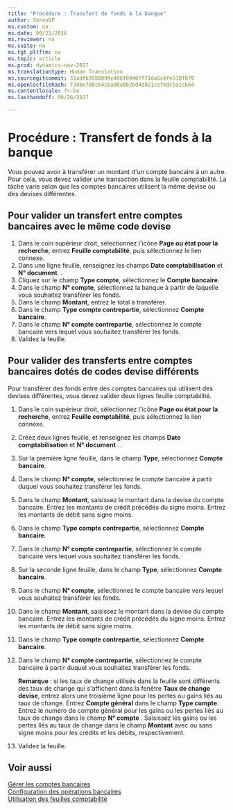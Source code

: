 ```yaml
---
title: "Procédure : Transfert de fonds à la banque"
author: SorenGP
ms.custom: na
ms.date: 09/21/2016
ms.reviewer: na
ms.suite: na
ms.tgt_pltfrm: na
ms.topic: article
ms.prod: dynamics-nav-2017
ms.translationtype: Human Translation
ms.sourcegitcommit: 51adfb3588099c496f0946ff71da5c6fe518f070
ms.openlocfilehash: f34bef80c64cbad0a0b20d4d021cefbdc5a1cb64
ms.contentlocale: fr-be
ms.lasthandoff: 06/26/2017

---
```


# <a name="how-to-transfer-bank-funds"></a>Procédure : Transfert de fonds à la banque
Vous pouvez avoir à transférer un montant d'un compte bancaire à un autre. Pour cela, vous devez valider une transaction dans la feuille comptabilité. La tâche varie selon que les comptes bancaires utilisent la même devise ou des devises différentes.

## <a name="to-post-a-transfer-between-bank-accounts-with-the-same-currency-code"></a>Pour valider un transfert entre comptes bancaires avec le même code devise
1. Dans le coin supérieur droit, sélectionnez l'icône **Page ou état pour la recherche**, entrez **Feuille comptabilité**, puis sélectionnez le lien connexe.
2. Dans une ligne feuille, renseignez les champs **Date comptabilisation** et **N° document**. .
3. Cliquez sur le champ **Type compte**, sélectionnez le **Compte bancaire**.
4. Dans le champ **N° compte**, sélectionnez la banque à partir de laquelle vous souhaitez transférer les fonds.
5. Dans le champ **Montant**, entrez le total à transférer.
6. Dans le champ **Type compte contrepartie**, sélectionnez **Compte bancaire**.
7. Dans le champ **N° compte contrepartie**, sélectionnez le compte bancaire vers lequel vous souhaitez transférer les fonds.
8. Validez la feuille.

## <a name="to-post-a-transfer-between-bank-accounts-with-different-currency-codes"></a>Pour valider des transferts entre comptes bancaires dotés de codes devise différents
Pour transférer des fonds entre des comptes bancaires qui utilisent des devises différentes, vous devez valider deux lignes feuille comptabilité.

1. Dans le coin supérieur droit, sélectionnez l'icône **Page ou état pour la recherche**, entrez **Feuille comptabilité**, puis sélectionnez le lien connexe.
2. Créez deux lignes feuille, et renseignez les champs **Date comptabilisation** et **N° document** . .
3. Sur la première ligne feuille, dans le champ **Type**, sélectionnez **Compte bancaire**.
4. Dans le champ **N° compte**, sélectionnez le compte bancaire à partir duquel vous souhaitez transférer les fonds.
5. Dans le champ **Montant**, saisissez le montant dans la devise du compte bancaire. Entrez les montants de crédit précédés du signe moins. Entrez les montants de débit sans signe moins.
6. Dans le champ **Type compte contrepartie**, sélectionnez **Compte bancaire**.
7. Dans le champ **N° compte contrepartie**, sélectionnez le compte bancaire vers lequel vous souhaitez transférer les fonds.
8. Sur la seconde ligne feuille, dans le champ **Type**, sélectionnez **Compte bancaire**.
9. Dans le champ **N° compte**, sélectionnez le compte bancaire vers lequel vous souhaitez transférer les fonds.
10. Dans le champ **Montant**, saisissez le montant dans la devise du compte bancaire. Entrez les montants de crédit précédés du signe moins. Entrez les montants de débit sans signe moins.
11. Dans le champ **Type compte contrepartie**, sélectionnez **Compte bancaire**.  
12. Dans le champ **N° compte contrepartie**, sélectionnez le compte bancaire à partir duquel vous souhaitez transférer les fonds.

    **Remarque** : si les taux de change utilisés dans la feuille sont différents des taux de change qui s'affichent dans la fenêtre **Taux de change devise**, entrez alors une troisième ligne pour les pertes ou gains liés au taux de change. Entrez **Compte général** dans le champ **Type compte**. Entrez le numéro de compte général pour les gains ou les pertes liés au taux de change dans le champ **N° compte** . Saisissez les gains ou les pertes liés au taux de change dans le champ **Montant** avec ou sans signe moins pour les crédits et les débits, respectivement.
13. Validez la feuille.

## <a name="see-also"></a>Voir aussi  
[Gérer les comptes bancaires](bank-manage-bank-accounts.md)  
[Configuration des opérations bancaires](bank-setup-banking.md)  
[Utilisation des feuilles comptabilité](ui-work-general-journals.md)

